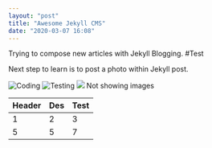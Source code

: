 ```yaml
---
layout: "post"
title: "Awesome Jekyll CMS"
date: "2020-03-07 16:08"
---
```

Trying to compose new articles with Jekyll Blogging.
#Test

Next step to learn is to post a photo within Jekyll post.

![Coding](/images/2020/03/testjpg)
![Testing](images/2020/03/testjpg)
<img src='images/2020/03/testjpg'>
Not showing images

Header  | Des   |  Test
--|---|--
  1|  2 |  3
  5|  5 |  7  
